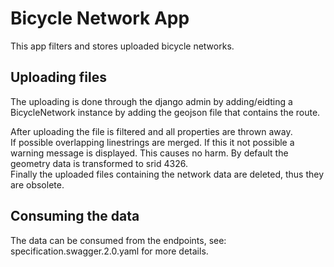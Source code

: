 # Bicycle Network App
This app filters and stores uploaded bicycle networks. 

## Uploading files
The uploading is done through the django admin by adding/eidting a BicycleNetwork
instance by adding the geojson file that contains the route.

After uploading the file is filtered and all properties are thrown away.   
If possible overlapping linestrings are merged. If this it not possible a warning
message is displayed. This causes no harm.
By default the geometry data is transformed to srid 4326.  
Finally the uploaded files containing the network data are deleted,   thus they are obsolete.  

## Consuming the data
The data can be consumed from the endpoints, see: specification.swagger.2.0.yaml for more details.  
